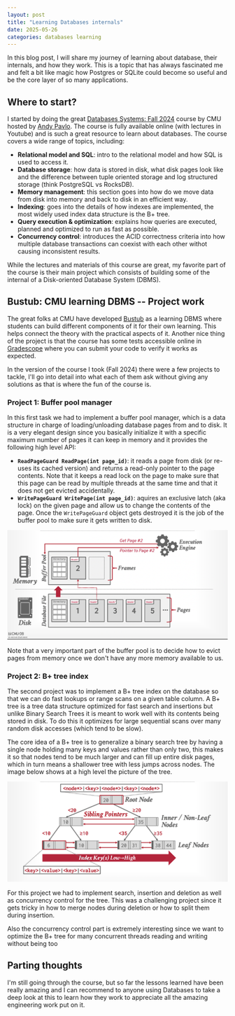 ```yaml
---
layout: post
title: "Learning Databases internals"
date: 2025-05-26
categories: databases learning
---
```

In this blog post, I will share my journey of learning about database, their internals, and how they work. This is a 
topic that has always fascinated me and felt a bit like magic how Postgres or SQLite could become so useful and be the
core layer of so many applications.

## Where to start?

I started by doing the great [Databases Systems: Fall 2024](https://15445.courses.cs.cmu.edu/fall2024/) course by CMU
hosted by [Andy Pavlo](https://www.cs.cmu.edu/~pavlo/). The course is fully available online (with lectures in Youtube)
and is such a great resource to learn about databases. The course covers a wide range of topics, including:

- **Relational model and SQL**: intro to the relational model and how SQL is used to access it.
- **Database storage**: how data is stored in disk, what disk pages look like and the difference between tuple oriented
storage and log structured storage (think PostgreSQL vs RocksDB).
- **Memory management**: this section goes into how do we move data from disk into memory and back to disk in an 
efficient way.
- **Indexing**: goes into the details of how indexes are implemented, the most widely used index data structure is the
B+ tree.
- **Query execution & optimization**: explains how queries are executed, planned and optimized to run as fast as 
possible.
- **Concurrency control**: introduces the ACID correctness criteria into how multiple database transactions can coexist
with each other withot causing inconsistent results.

While the lectures and materials of this course are great, my favorite part of the course is their main project which
consists of building some of the internal of a Disk-oriented Database System (DBMS).

## Bustub: CMU learning DBMS -- Project work

The great folks at CMU have developed [Bustub](https://github.com/cmu-db/bustub) as a learning DBMS where students can
build different components of it for their own learning. This helps connect the theory with the practical aspects of it.
Another nice thing of the project is that the course has some tests accessible online in [Gradescope](https://www.gradescope.com/courses/817458)
where you can submit your code to verify it works as expected.

In the version of the course I took (Fall 2024) there were a few projects to tackle, I'll go into detail into what each
of them ask without giving any solutions as that is where the fun of the course is.

### Project 1: Buffer pool manager

In this first task we had to implement a buffer pool manager, which is a data structure in charge of loading/unloading
database pages from and to disk. It is a very elegant design since you basically initialize it with a specific maximum
number of pages it can keep in memory and it provides the following high level API:

- **`ReadPageGuard ReadPage(int page_id)`**: it reads a page from disk (or re-uses its cached version) and returns a
read-only pointer to the page contents. Note that it keeps a read lock on the page to make sure that this page can be
read by multiple threads at the same time and that it does not get evicted accidentally.
- **`WritePageGuard WritePage(int page_id)`**: aquires an exclusive latch (aka lock) on the given page and allow us to
change the contents of the page. Once the `WritePageGuard` object gets destroyed it is the job of the buffer pool to 
make sure it gets written to disk.

![Buffer pool Manager](/assets/buffer-pool-manager.png)

Note that a very important part of the buffer pool is to decide how to evict pages from memory once we don't have any
more memory available to us.

### Project 2: B+ tree index

The second project was to implement a B+ tree index on the database so that we can do fast lookups or range scans on a
given table column. A B+ tree is a tree data structure optimized for fast search and insertions but unlike Binary Search
Trees it is meant to work well with its contents being stored in disk. To do this it optimizes for large sequential 
scans over many random disk accesses (which tend to be slow).

The core idea of a B+ tree is to generalize a binary search tree by having a single node holding many keys and values
rather than only two, this makes it so that nodes tend to be much larger and can fill up entire disk pages, which in 
turn means a shallower tree with less jumps across nodes. The image below shows at a high level the picture of the tree.

![B+ tree](/assets/b-plus-tree.png)

For this project we had to implement search, insertion and deletion as well as concurrency control for the tree. This
was a challenging project since it gets tricky in how to merge nodes during deletion or how to split them during 
insertion.

Also the concurrency control part is extremely interesting since we want to optimize the B+ tree for many concurrent 
threads reading and writing without being too

## Parting thoughts

I'm still going through the course, but so far the lessons learned have been really amazing and I can recommend to 
anyone using Databases to take a deep look at this to learn how they work to appreciate all the amazing engineering
work put on it.
